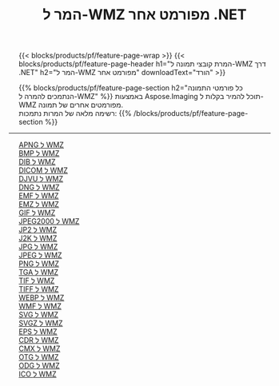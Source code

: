 ﻿---
title: המר ל-WMZ מפורמט אחר .NET 
weight: 3920
url: /he/net/conversion/to/wmz 
lang: he
langdirlevel: 2
locales: zh-hans,ja,it,ru,de,es,fr,nl,id,lt,pl,pt,vi,tr,ko,zh-hant,ar,hi,th,sv,cs,uk,he
description: באמצעות Aspose.Imaging תוכל להמיר בקלות ל-WMZ מפורמט אחר
---

{{< blocks/products/pf/feature-page-wrap >}}
{{< blocks/products/pf/feature-page-header h1="המרת קובצי תמונה ל-WMZ דרך .NET" h2="המר ל-WMZ מפורמט אחר" downloadText="הורד" >}}


{{% blocks/products/pf/feature-page-section  h2="כל פורמטי התמונה הנתמכים להמרה ל-WMZ" %}}
באמצעות Aspose.Imaging תוכל להמיר בקלות ל-WMZ מפורמטים אחרים של תמונה.
<br/>
רשימה מלאה של המרות נתמכות:
{{% /blocks/products/pf/feature-page-section %}}
<div class="container-fluid productfamilypage bg-gray">
    <div class="convertypes bg-gray agp-content section">
        <div class="container">
		<hr style="margin-left:-20px;"/>
		<div class="row other-converters">
		    <div class='col-md-2 other-converter remove-lp remove-rp'><a href="/imaging/he/net/conversion/apng-to-wmz" >APNG ל WMZ</a></div>
<div class='col-md-2 other-converter remove-lp remove-rp'><a href="/imaging/he/net/conversion/bmp-to-wmz" >BMP ל WMZ</a></div>
<div class='col-md-2 other-converter remove-lp remove-rp'><a href="/imaging/he/net/conversion/dib-to-wmz" >DIB ל WMZ</a></div>
<div class='col-md-2 other-converter remove-lp remove-rp'><a href="/imaging/he/net/conversion/dicom-to-wmz" >DICOM ל WMZ</a></div>
<div class='col-md-2 other-converter remove-lp remove-rp'><a href="/imaging/he/net/conversion/djvu-to-wmz" >DJVU ל WMZ</a></div>
<div class='col-md-2 other-converter remove-lp remove-rp'><a href="/imaging/he/net/conversion/dng-to-wmz" >DNG ל WMZ</a></div>
<div class='col-md-2 other-converter remove-lp remove-rp'><a href="/imaging/he/net/conversion/emf-to-wmz" >EMF ל WMZ</a></div>
<div class='col-md-2 other-converter remove-lp remove-rp'><a href="/imaging/he/net/conversion/emz-to-wmz" >EMZ ל WMZ</a></div>
<div class='col-md-2 other-converter remove-lp remove-rp'><a href="/imaging/he/net/conversion/gif-to-wmz" >GIF ל WMZ</a></div>
<div class='col-md-2 other-converter remove-lp remove-rp'><a href="/imaging/he/net/conversion/jpeg2000-to-wmz" >JPEG2000 ל WMZ</a></div>
<div class='col-md-2 other-converter remove-lp remove-rp'><a href="/imaging/he/net/conversion/jp2-to-wmz" >JP2 ל WMZ</a></div>
<div class='col-md-2 other-converter remove-lp remove-rp'><a href="/imaging/he/net/conversion/j2k-to-wmz" >J2K ל WMZ</a></div>
<div class='col-md-2 other-converter remove-lp remove-rp'><a href="/imaging/he/net/conversion/jpg-to-wmz" >JPG ל WMZ</a></div>
<div class='col-md-2 other-converter remove-lp remove-rp'><a href="/imaging/he/net/conversion/jpeg-to-wmz" >JPEG ל WMZ</a></div>
<div class='col-md-2 other-converter remove-lp remove-rp'><a href="/imaging/he/net/conversion/png-to-wmz" >PNG ל WMZ</a></div>
<div class='col-md-2 other-converter remove-lp remove-rp'><a href="/imaging/he/net/conversion/tga-to-wmz" >TGA ל WMZ</a></div>
<div class='col-md-2 other-converter remove-lp remove-rp'><a href="/imaging/he/net/conversion/tif-to-wmz" >TIF ל WMZ</a></div>
<div class='col-md-2 other-converter remove-lp remove-rp'><a href="/imaging/he/net/conversion/tiff-to-wmz" >TIFF ל WMZ</a></div>
<div class='col-md-2 other-converter remove-lp remove-rp'><a href="/imaging/he/net/conversion/webp-to-wmz" >WEBP ל WMZ</a></div>
<div class='col-md-2 other-converter remove-lp remove-rp'><a href="/imaging/he/net/conversion/wmf-to-wmz" >WMF ל WMZ</a></div>
<div class='col-md-2 other-converter remove-lp remove-rp'><a href="/imaging/he/net/conversion/svg-to-wmz" >SVG ל WMZ</a></div>
<div class='col-md-2 other-converter remove-lp remove-rp'><a href="/imaging/he/net/conversion/svgz-to-wmz" >SVGZ ל WMZ</a></div>
<div class='col-md-2 other-converter remove-lp remove-rp'><a href="/imaging/he/net/conversion/eps-to-wmz" >EPS ל WMZ</a></div>
<div class='col-md-2 other-converter remove-lp remove-rp'><a href="/imaging/he/net/conversion/cdr-to-wmz" >CDR ל WMZ</a></div>
<div class='col-md-2 other-converter remove-lp remove-rp'><a href="/imaging/he/net/conversion/cmx-to-wmz" >CMX ל WMZ</a></div>
<div class='col-md-2 other-converter remove-lp remove-rp'><a href="/imaging/he/net/conversion/otg-to-wmz" >OTG ל WMZ</a></div>
<div class='col-md-2 other-converter remove-lp remove-rp'><a href="/imaging/he/net/conversion/odg-to-wmz" >ODG ל WMZ</a></div>
<div class='col-md-2 other-converter remove-lp remove-rp'><a href="/imaging/he/net/conversion/ico-to-wmz" >ICO ל WMZ</a></div>
                </div>
        </div>
    </div>
</div>
<br/>

